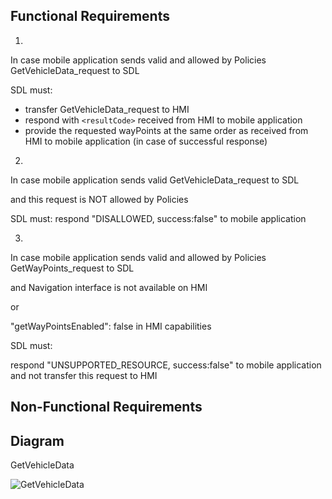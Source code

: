## Functional Requirements

1.
In case mobile application sends valid and allowed by Policies GetVehicleData_request to SDL

SDL must: 
- transfer GetVehicleData_request to HMI
- respond with `<resultCode>` received from HMI to mobile application
- provide the requested wayPoints at the same order as received from HMI to mobile application (in case of successful response)

2.
In case mobile application sends valid GetVehicleData_request to SDL

and this request is NOT allowed by Policies

SDL must:
respond "DISALLOWED, success:false" to mobile application

3. 
In case mobile application sends valid and allowed by Policies GetWayPoints_request to SDL

and Navigation interface is not available on HMI

or

 "getWayPointsEnabled": false in HMI capabilities
 
 SDL must:
 
 respond "UNSUPPORTED_RESOURCE, success:false" to mobile application and not transfer this request to HMI

## Non-Functional Requirements

## Diagram

GetVehicleData

![GetVehicleData](https://github.com/smartdevicelink/sdl_requirements/blob/GetVehicleData/detailed_docs/accessories/GetVehicleData.png)

